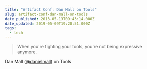 ```yaml
---
title: "Artifact Conf: Dan Mall on Tools"
slug: artifact-conf-dan-mall-on-tools
date_published: 2013-05-13T09:43:14.000Z
date_updated: 2019-05-09T19:20:51.000Z
tags: 
  - tech
---
```


> When you're fighting your tools, you're not being expressive anymore.

Dan Mall ([@danielmall](http://twitter.com/danielmall)) on Tools
